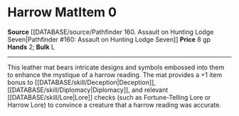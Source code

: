 ﻿---
bulk: L
hands: '2'
id: '825'
item_category: Adventuring Gear
level: '0'
name: Harrow Mat
price: 8 gp
rarity: Common
source: '[[DATABASE/source/Pathfinder 160. Assault on Hunting Lodge Seven|Pathfinder
  #160: Assault on Hunting Lodge Seven]]'
subcategory: adventuringgear
type: Item

---
# Harrow Mat<span class="item-type">Item 0</span>

**Source** [[DATABASE/source/Pathfinder 160. Assault on Hunting Lodge Seven|Pathfinder #160: Assault on Hunting Lodge Seven]]
**Price** 8 gp
**Hands** 2; **Bulk** L

---
This leather mat bears intricate designs and symbols embossed into them to enhance the mystique of a harrow reading. The mat provides a +1 item bonus to [[DATABASE/skill/Deception|Deception]], [[DATABASE/skill/Diplomacy|Diplomacy]], and relevant [[DATABASE/skill/Lore|Lore]] checks (such as Fortune-Telling Lore or Harrow Lore) to convince a creature that a harrow reading was accurate.